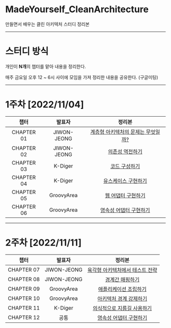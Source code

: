 # MadeYourself_CleanArchitecture

만들면서 배우는 클린 아키텍처 스터디 정리본


---

# 스터디 방식

개인이 **N개**의 챕터를 맡아 내용을 정리한다.

매주 금요일 오후 12 ~ 6시 사이에 모임을 가져 정리한 내용을 공유한다. (구글미팅)

---

# 1주차 [2022/11/04]

|챕터|발표자|정리본|
|:---:|:---:|:---:|
|CHAPTER 01|JIWON-JEONG|[계층형 아키텍처의 문제는 무엇일까?](https://github.com/Be-GGanboo-With-Java/MadeYourself_CleanArchitecture/tree/main/CHAPTER%201)|
|CHAPTER 02|JIWON-JEONG|[의존성 역전하기](https://github.com/Be-GGanboo-With-Java/MadeYourself_CleanArchitecture/tree/main/CHAPTER%202)|
|CHAPTER 03|K-Diger|[코드 구성하기](https://github.com/Be-GGanboo-With-Java/MadeYourself_CleanArchitecture/tree/main/CHAPTER%203)|
|CHAPTER 04|K-Diger|[유스케이스 구현하기](https://github.com/Be-GGanboo-With-Java/MadeYourself_CleanArchitecture/tree/main/CHAPTER%204)|
|CHAPTER 05|GroovyArea|[웹 어댑터 구현하기](https://github.com/Be-GGanboo-With-Java/MadeYourself_CleanArchitecture/tree/main/CHAPTER%205)|
|CHAPTER 06|GroovyArea|[영속성 어댑터 구현하기](https://github.com/Be-GGanboo-With-Java/MadeYourself_CleanArchitecture/tree/main/CHAPTER%206)|

---

# 2주차 [2022/11/11]

|챕터|                                               발표자                                                |정리본|
|:---:|:------------------------------------------------------------------------------------------------:|:---:|
|CHAPTER 07|JIWON-JEONG| [육각형 아키텍처에서 테스트 전략](https://github.com/Be-GGanboo-With-Java/MadeYourself_CleanArchitecture/tree/main/CHAPTER%207) |
|CHAPTER 08|JIWON-JEONG| [경계간 매핑하기](https://github.com/Be-GGanboo-With-Java/MadeYourself_CleanArchitecture/tree/main/CHAPTER%208) |
|CHAPTER 09|GroovyArea| [애플리케이션 조립하기](https://github.com/Be-GGanboo-With-Java/MadeYourself_CleanArchitecture/tree/main/CHAPTER%209) |
|CHAPTER 10|                                            GroovyArea                                            |[아키텍처 경계 강제하기](https://github.com/Be-GGanboo-With-Java/MadeYourself_CleanArchitecture/tree/main/CHAPTER%2010)|
|CHAPTER 11|                                             K-Diger                                              |[의식적으로 지름길 사용하기](https://github.com/Be-GGanboo-With-Java/MadeYourself_CleanArchitecture/tree/main/CHAPTER%2011)|
|CHAPTER 12|                                                공통                                                |[영속성 어댑터 구현하기](https://github.com/Be-GGanboo-With-Java/MadeYourself_CleanArchitecture/tree/main/CHAPTER%2012)|
